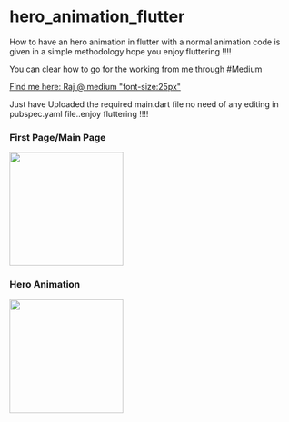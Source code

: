 
# hero_animation_flutter
How to have an hero animation in flutter with a normal animation code is given in a simple methodology hope you enjoy fluttering !!!!

You can clear how to go for the working from me through #Medium
<br>

<a class="github-button" href="https://medium.com/@dc.vishwakarma.raj/build-hero-animation-with-flutter-da3d316c6306" data-size="large" aria-label="Follow @ntkme on GitHub">Find me here: Raj @ medium "font-size:25px"</a>


Just have Uploaded the required main.dart file no need of any editing in pubspec.yaml file..enjoy fluttering !!!!


  <h3>First Page/Main Page</h3> 
<img src="https://github.com/neon97/hero_animation_flutter/blob/master/Screenshot_1563015912.png?raw=true"  width="200" >
</img>

  <h3>Hero Animation</h3> 
<img src="https://github.com/neon97/hero_animation_flutter/blob/master/Screenshot_1563015905.png?raw=true"  width="200" >
 
</img>
